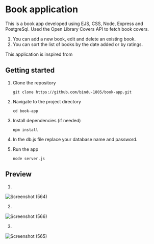 # Book application 

This is a book app developed using EJS, CSS, Node, Express and PostgreSql. Used the Open Library Covers API to fetch book covers. <br />
1. You can add a new book, edit and delete an existing book.
2. You can sort the list of books by the date added or by ratings.

This application is inspired from [](https://sive.rs/book)  <br />

## Getting started 

1. Clone the repository
   ```
   git clone https://github.com/bindu-1805/book-app.git
   ```
2. Navigate to the project directory
   ```
   cd book-app
   ```
3. Install dependencies (if needed)
   ```
   npm install
   ```
4. In the db.js file replace your database name and password.
   
5. Run the app
   ```
   node server.js
   ```
   
## Preview

1. 
![Screenshot (564)](https://github.com/user-attachments/assets/31c0206a-148d-4140-9090-07ab3dc2c1a3)

2.
![Screenshot (566)](https://github.com/user-attachments/assets/a14a01d3-8410-4258-be2c-6ff986ec6b11)

3.
![Screenshot (565)](https://github.com/user-attachments/assets/7e7d7b8d-3fe8-41f1-b1df-355e445559d7)
